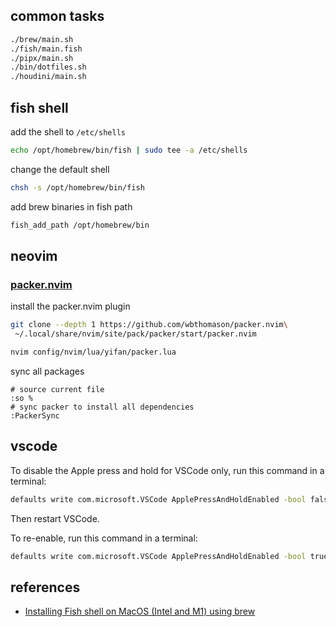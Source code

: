 ## common tasks

```sh
./brew/main.sh
./fish/main.fish
./pipx/main.sh
./bin/dotfiles.sh
./houdini/main.sh
```

## fish shell

add the shell to `/etc/shells`

```sh
echo /opt/homebrew/bin/fish | sudo tee -a /etc/shells
```

change the default shell

```sh
chsh -s /opt/homebrew/bin/fish
```

add brew binaries in fish path

```sh
fish_add_path /opt/homebrew/bin
```

## neovim

### [packer.nvim](https://github.com/wbthomason/packer.nvim)

install the packer.nvim plugin

```sh
git clone --depth 1 https://github.com/wbthomason/packer.nvim\
 ~/.local/share/nvim/site/pack/packer/start/packer.nvim
```

```sh
nvim config/nvim/lua/yifan/packer.lua
```

sync all packages

```vim
# source current file
:so %
# sync packer to install all dependencies
:PackerSync
```

## vscode

To disable the Apple press and hold for VSCode only, run this command in a terminal:

```sh
defaults write com.microsoft.VSCode ApplePressAndHoldEnabled -bool false
```

Then restart VSCode.

To re-enable, run this command in a terminal:

```sh
defaults write com.microsoft.VSCode ApplePressAndHoldEnabled -bool true
```

## references

- [Installing Fish shell on MacOS (Intel and M1) using brew](https://gist.github.com/gagarine/cf3f65f9be6aa0e105b184376f765262)
